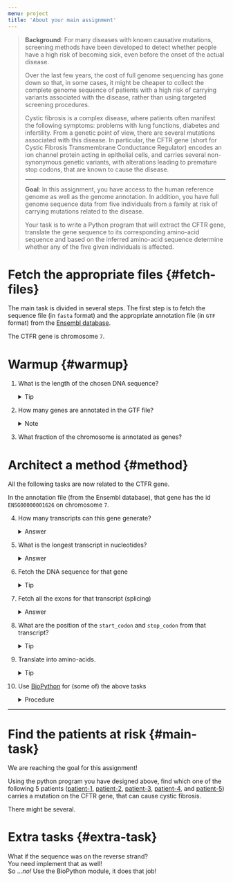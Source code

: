 ```yaml
---
menu: project
title: 'About your main assignment'
---
```


<blockquote class="task">

<p data-mark="Background"><b>Background</b>: For many diseases with
known causative mutations, screening methods have been developed to
detect whether people have a high risk of becoming sick, even before
the onset of the actual disease.</p>

<p> Over the last few years, the cost of full genome sequencing has
gone down so that, in some cases, it might be cheaper to collect the
complete genome sequence of patients with a high risk of carrying
variants associated with the disease, rather than using targeted
screening procedures.</p>

<p> Cystic fibrosis is a complex disease, where patients often
manifest the following symptoms: problems with lung functions,
diabetes and infertility. From a genetic point of view, there are
several mutations associated with this disease. In particular, the
CFTR gene (short for Cystic Fibrosis Transmembrane Conductance
Regulator) encodes an ion channel protein acting in epithelial cells,
and carries several non-synonymous genetic variants, with alterations
leading to premature stop codons, that are known to cause the
disease.</p>

<hr/>

<p data-mark="Goal"><b>Goal</b>: In this assignment, you have access
to the human reference genome as well as the genome annotation. In
addition, you have full genome sequence data from five individuals
from a family at risk of carrying mutations related to the
disease.</p>

<p> Your task is to write a Python program that will extract the CFTR
gene, translate the gene sequence to its corresponding amino-acid
sequence and based on the inferred amino-acid sequence determine
whether any of the five given individuals is affected.</p>

</blockquote>

# Fetch the appropriate files {#fetch-files}

The main task is divided in several steps. The first step is to fetch
the sequence file (in `fasta` format) and the appropriate annotation
file (in `GTF` format) from
the [Ensembl database](http://www.ensembl.org/).

The CTFR gene is chromosome `7`.

# Warmup {#warmup}

1. What is the length of the chosen DNA sequence?

   <details>
   <summary>Tip</summary>
   <section>
   <p>Open the DNA file with the <code>with</code> statement and read it line by line.</p>
   <p>Ignore the first line and, in a loop, get the length of each line (from which you remove the trailing newline character).</p>
   <p>Sum up all the lengths you found.</p>
   </section>
   </details>


2. How many genes are annotated in the GTF file?

   <details>
   <summary>Note</summary>
   <section>
   <p>You need to understand the structure of a GTF-formatted file.</p>
   <p>The GTF format uses several tab-delimited fields, for which we give you a <a href="https://github.com/NBISweden/PythonCourse/blob/vt17/assignment/data/gtf-format.md">short a description</a>.</p>
   <p>Alternatively, you can <a href="https://en.wikipedia.org/wiki/Gene_transfer_format">search online</a>.</p>
   </section>
   </details>

3. What fraction of the chromosome is annotated as genes?

# Architect a method {#method}

All the following tasks are now related to the CTFR gene.

In the annotation file (from the Ensembl database), that gene has the
id `ENSG00000001626` on chromosome `7`.


4. How many transcripts can this gene generate?

   <details><summary>Answer</summary><section>11</section></details>

5. What is the longest transcript in nucleotides?

   <details>
   <summary>Answer</summary>
   <section>
   <p>The transcript with id ENST00000003084 has 6132 bp and is the longest among 11 other transcripts</p>
   <p>Check its <a href="http://www.ensembl.org/Homo_sapiens/Transcript/Summary?db=core;g=ENSG00000001626;r=7:117465784-117715971;t=ENST00000003084">Ensembl data</a></p>
   <p>Notice that the last column in the GTF on the line defining that transcript should contain <code>protein_coding</code>.</p>
   </section>
   </details>

6. Fetch the DNA sequence for that gene

   <details>
   <summary>Tip</summary>
   <section>
   <p>Similarly to step 1 from the Warmup, open the file with the `with` statement.</p>
   <p>Ignore the first line and, in a loop, append each line to a list.</p>
   <p>Remember to strip the trailing newline character.</p>
   <p>Outside the loop, use the <code>join</code> function to concatenate the lines from the list.</p>
   <p><b>Avoid concatenation</b> <i>inside</i> the loop, as it is slow and wasting memory</p>
   </section>
   </details>

7. Fetch all the exons for that transcript (splicing)

   <details>
   <summary>Answer</summary>
   <section>
   <p>Your answer can be output to a file and compare to <a href="https://raw.githubusercontent.com/NBISweden/PythonCourse/vt17/assignment/results/mrna.ncbi.fasta">that given result</a> (also <a href="https://www.ncbi.nlm.nih.gov/nuccore/NM_000492">available online</a>)</p>
   </section>
   </details>

8. What are the position of the `start_codon` and `stop_codon` from that transcript?

   <details>
   <summary>Tip</summary>
   <section>
   <p>Check that the <code>start_codon</code> is <code>ATG</code>, and that the <code>stop_codon</code> corresponds to a proper stop codon</p>
   <p>Make your program throws a warning in case the transcript you are currently translating does not begin with a start-codon and end with a stop-codon</p>
   </section>
   </details>

9. Translate into amino-acids.

   <details>
   <summary>Tip</summary>
   <section>
   <p>You are given an implementation of the <a href="http://shawmst.org/biology/article/rna-translation-table/">translation table</a> the <a href="https://github.com/NBISweden/PythonCourse/tree/vt17/assignment"><code>utils.rna</code> package</a></p>
   <p>You can output your results in different files and check the difference with the <a href="https://raw.githubusercontent.com/NBISweden/PythonCourse/vt17/assignment/results/protein.ncbi.fasta">given result</a> or online <a href="http://www.uniprot.org/uniprot/A0A024R730.fasta">here</a> or <a href="https://www.ncbi.nlm.nih.gov/nuccore/NM_000492">here</a>.</p>
   <pre class="highlight"><code>diff filename-1 filename-2</code></pre>
   will output nothing when the files are identical.
   </section>
   </details>

1. Use [BioPython](http://biopython.org/wiki/Documentation) for (some of) the above tasks
   
   <details>
   <summary>Procedure</summary>
   <section>
   <p>Start by <a href="http://biopython.org/DIST/docs/tutorial/Tutorial.html#htoc11">parsing a fasta file with BioPython</a>.</p>
   <p>Have a look at <a href="http://biopython.org/DIST/docs/tutorial/Tutorial.html#htoc24">the transcription step</a>,</p>
   <p>and the <a href="http://biopython.org/DIST/docs/tutorial/Tutorial.html#htoc25">translation step</a> using the built-in <a href="http://biopython.org/DIST/docs/tutorial/Tutorial.html#htoc26">translation tables</a>.</p>
   </section>
   </details>

<hr />

# Find the patients at risk {#main-task}

We are reaching the goal for this assignment!

Using the python program you have designed above, find which one of
the following 5 patients
([patient-1](https://github.com/NBISweden/PythonCourse/raw/vt17/assignment/data/Patient1.fa.gz),
[patient-2](https://github.com/NBISweden/PythonCourse/raw/vt17/assignment/data/Patient2.fa.gz),
[patient-3](https://github.com/NBISweden/PythonCourse/raw/vt17/assignment/data/Patient3.fa.gz),
[patient-4](https://github.com/NBISweden/PythonCourse/raw/vt17/assignment/data/Patient4.fa.gz),
and
[patient-5](https://github.com/NBISweden/PythonCourse/raw/vt17/assignment/data/Patient5.fa.gz))
carries a mutation on the CFTR gene, that can cause cystic fibrosis.

There might be several.

# Extra tasks {#extra-task}

What if the sequence was on the reverse strand?<br>
You need implement that as well!<br>
So ..._no!_ Use the BioPython module, it does that job!

